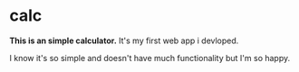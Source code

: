 # calc

**This is an simple calculator.**
It's my first web app i devloped.

I know it's so simple and doesn't have much functionality but I'm so happy.
